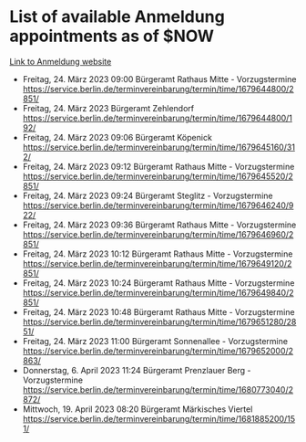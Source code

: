 # List of available Anmeldung appointments as of $NOW
[Link to Anmeldung website](https://service.berlin.de/terminvereinbarung/termin/tag.php?termin=1&anliegen[]=120686&dienstleisterlist=122210,122217,327316,122219,327312,122227,327314,122231,327346,122243,327348,122254,122252,329742,122260,329745,122262,329748,122271,327278,122273,327274,122277,327276,330436,122280,327294,122282,327290,122284,327292,122291,327270,122285,327266,122286,327264,122296,327268,150230,329760,122297,327286,122294,327284,122312,329763,122314,329775,122304,327330,122311,327334,122309,327332,317869,122281,327352,122279,329772,122283,122276,327324,122274,327326,122267,329766,122246,327318,122251,327320,122257,327322,122208,327298,122226,327300&herkunft=http%3A%2F%2Fservice.berlin.de%2Fdienstleistung%2F120686%2F)
- Freitag, 24. März 2023 09:00 Bürgeramt Rathaus Mitte - Vorzugstermine https://service.berlin.de/terminvereinbarung/termin/time/1679644800/2851/
- Freitag, 24. März 2023  Bürgeramt Zehlendorf https://service.berlin.de/terminvereinbarung/termin/time/1679644800/192/
- Freitag, 24. März 2023 09:06 Bürgeramt Köpenick https://service.berlin.de/terminvereinbarung/termin/time/1679645160/312/
- Freitag, 24. März 2023 09:12 Bürgeramt Rathaus Mitte - Vorzugstermine https://service.berlin.de/terminvereinbarung/termin/time/1679645520/2851/
- Freitag, 24. März 2023 09:24 Bürgeramt Steglitz - Vorzugstermine https://service.berlin.de/terminvereinbarung/termin/time/1679646240/922/
- Freitag, 24. März 2023 09:36 Bürgeramt Rathaus Mitte - Vorzugstermine https://service.berlin.de/terminvereinbarung/termin/time/1679646960/2851/
- Freitag, 24. März 2023 10:12 Bürgeramt Rathaus Mitte - Vorzugstermine https://service.berlin.de/terminvereinbarung/termin/time/1679649120/2851/
- Freitag, 24. März 2023 10:24 Bürgeramt Rathaus Mitte - Vorzugstermine https://service.berlin.de/terminvereinbarung/termin/time/1679649840/2851/
- Freitag, 24. März 2023 10:48 Bürgeramt Rathaus Mitte - Vorzugstermine https://service.berlin.de/terminvereinbarung/termin/time/1679651280/2851/
- Freitag, 24. März 2023 11:00 Bürgeramt Sonnenallee - Vorzugstermine https://service.berlin.de/terminvereinbarung/termin/time/1679652000/2863/
- Donnerstag, 6. April 2023 11:24 Bürgeramt Prenzlauer Berg - Vorzugstermine https://service.berlin.de/terminvereinbarung/termin/time/1680773040/2872/
- Mittwoch, 19. April 2023 08:20 Bürgeramt Märkisches Viertel https://service.berlin.de/terminvereinbarung/termin/time/1681885200/151/

